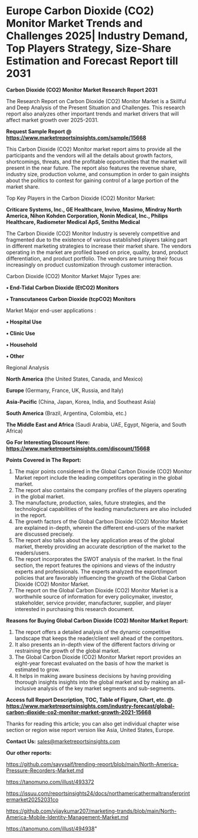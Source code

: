 # Europe Carbon Dioxide (CO2) Monitor Market Trends and Challenges 2025| Industry Demand, Top Players Strategy, Size-Share Estimation and Forecast Report till 2031

<strong>Carbon Dioxide (CO2) Monitor Market Research Report 2031</strong>

The Research Report on Carbon Dioxide (CO2) Monitor Market is a Skillful and Deep Analysis of the Present Situation and Challenges. This research report also analyzes other important trends and market drivers that will affect market growth over 2025-2031.

<strong>Request Sample Report @ <a href=https://www.marketreportsinsights.com/sample/15668>https://www.marketreportsinsights.com/sample/15668</a></strong>

This Carbon Dioxide (CO2) Monitor market report aims to provide all the participants and the vendors will all the details about growth factors, shortcomings, threats, and the profitable opportunities that the market will present in the near future. The report also features the revenue share, industry size, production volume, and consumption in order to gain insights about the politics to contest for gaining control of a large portion of the market share.

Top Key Players in the Carbon Dioxide (CO2) Monitor Market:

<strong>Criticare Systems, Inc., GE Healthcare, Invivo, Masimo, Mindray North America, Nihon Kohden Corporation, Nonin Medical, Inc., Philips Healthcare, Radiometer Medical ApS, Smiths Medical</strong>

The Carbon Dioxide (CO2) Monitor Industry is severely competitive and fragmented due to the existence of various established players taking part in different marketing strategies to increase their market share. The vendors operating in the market are profiled based on price, quality, brand, product differentiation, and product portfolio. The vendors are turning their focus increasingly on product customization through customer interaction.

Carbon Dioxide (CO2) Monitor Market Major Types are:

<strong>• End-Tidal Carbon Dioxide (EtCO2) Monitors

• Transcutaneos Carbon Dioxide (tcpCO2) Monitors</strong>

Market Major end-user applications :

<strong>• Hospital Use

• Clinic Use

• Household

• Other</strong>

Regional Analysis

</u><strong><b>North America</b></strong> (the United States, Canada, and Mexico)

<strong><b>Europe </b></strong>(Germany, France, UK, Russia, and Italy)

<strong><b>Asia-Pacific</b></strong> (China, Japan, Korea, India, and Southeast Asia)

<strong><b>South America</b></strong> (Brazil, Argentina, Colombia, etc.)

<strong><b>The Middle East and Africa</b></strong> (Saudi Arabia, UAE, Egypt, Nigeria, and South Africa)

<strong>Go For Interesting Discount Here: <a href=https://www.marketreportsinsights.com/discount/15668>https://www.marketreportsinsights.com/discount/15668</a></strong>

<strong>Points Covered in The Report:</strong>
<ol>
  <li>The major points considered in the Global Carbon Dioxide (CO2) Monitor Market report include the leading competitors operating in the global market.</li>
  <li>The report also contains the company profiles of the players operating in the global market.</li>
  <li>The manufacture, production, sales, future strategies, and the technological capabilities of the leading manufacturers are also included in the report.</li>
  <li>The growth factors of the Global Carbon Dioxide (CO2) Monitor Market are explained in-depth, wherein the different end-users of the market are discussed precisely.</li>
  <li>The report also talks about the key application areas of the global market, thereby providing an accurate description of the market to the readers/users.</li>
  <li>The report incorporates the SWOT analysis of the market. In the final section, the report features the opinions and views of the industry experts and professionals. The experts analyzed the export/import policies that are favorably influencing the growth of the Global Carbon Dioxide (CO2) Monitor Market.</li>
  <li>The report on the Global Carbon Dioxide (CO2) Monitor Market is a worthwhile source of information for every policymaker, investor, stakeholder, service provider, manufacturer, supplier, and player interested in purchasing this research document.</li>
</ol>
<strong>Reasons for Buying Global Carbon Dioxide (CO2) Monitor Market Report:</strong>

<ol>
  <li>The report offers a detailed analysis of the dynamic competitive landscape that keeps the reader/client well ahead of the competitors.</li>
  <li>It also presents an in-depth view of the different factors driving or restraining the growth of the global market.</li>
  <li>The Global Carbon Dioxide (CO2) Monitor Market report provides an eight-year forecast evaluated on the basis of how the market is estimated to grow.</li>
  <li>It helps in making aware business decisions by having providing thorough insights insights into the global market and by making an all-inclusive analysis of the key market segments and sub-segments.</li>
</ol>
<strong>Access full Report Description, TOC, Table of Figure, Chart, etc. @ <a href=https://www.marketreportsinsights.com/industry-forecast/global-carbon-dioxide-co2-monitor-market-growth-2021-15668>https://www.marketreportsinsights.com/industry-forecast/global-carbon-dioxide-co2-monitor-market-growth-2021-15668</a></strong>


Thanks for reading this article; you can also get individual chapter wise section or region wise report version like Asia, United States, Europe.

<strong>Contact Us:</strong>
sales@marketreportsinsights.com

<strong>Our other reports:</strong>

<a href=https://github.com/sayysaif/trending-report/blob/main/North-America-Pressure-Recorders-Market.md>https://github.com/sayysaif/trending-report/blob/main/North-America-Pressure-Recorders-Market.md</a>

<a href=https://tanomuno.com/illust/493372>https://tanomuno.com/illust/493372</a>

<a href=https://issuu.com/reportsinsights24/docs/northamericathermaltransferprintermarket20252031co>https://issuu.com/reportsinsights24/docs/northamericathermaltransferprintermarket20252031co</a>

<a href=https://github.com/vijaykumar207/marketing-trands/blob/main/North-America-Mobile-Identity-Management-Market.md>https://github.com/vijaykumar207/marketing-trands/blob/main/North-America-Mobile-Identity-Management-Market.md</a>

<a href=https://tanomuno.com/illust/494938>https://tanomuno.com/illust/494938</a>"
